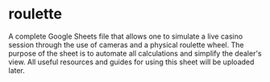 # roulette
A complete Google Sheets file that allows one to simulate a live casino session through the use of cameras and a physical roulette wheel.  The purpose of the sheet is to automate all calculations and simplify the dealer's view. All useful resources and guides for using this sheet will be uploaded later.

